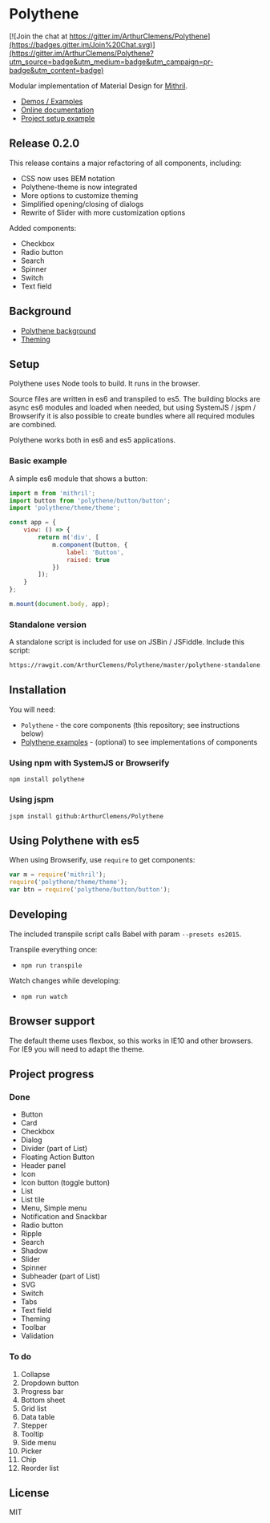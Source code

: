 # Polythene

[![Join the chat at https://gitter.im/ArthurClemens/Polythene](https://badges.gitter.im/Join%20Chat.svg)](https://gitter.im/ArthurClemens/Polythene?utm_source=badge&utm_medium=badge&utm_campaign=pr-badge&utm_content=badge)

Modular implementation of Material Design for [Mithril](http://lhorie.github.io/mithril).

* [Demos / Examples](http://arthurclemens.github.io/Polythene-examples/)
* [Online documentation](http://polythene.js.org)
* [Project setup example](https://github.com/ArthurClemens/Polythene-setup)


## Release 0.2.0

This release contains a major refactoring of all components, including:

* CSS now uses BEM notation
* Polythene-theme is now integrated
* More options to customize theming
* Simplified opening/closing of dialogs
* Rewrite of Slider with more customization options

Added components:

* Checkbox
* Radio button
* Search
* Spinner
* Switch
* Text field

## Background

* [Polythene background](https://github.com/ArthurClemens/Polythene/blob/master/polythene/polythene.md)
* [Theming](https://github.com/ArthurClemens/Polythene/blob/master/theme/theme.md)


## Setup

Polythene uses Node tools to build. It runs in the browser.

Source files are written in es6 and transpiled to es5. The building blocks are async es6 modules and loaded when needed, but using SystemJS / jspm / Browserify it is also possible to create bundles where all required modules are combined.

Polythene works both in es6 and es5 applications.


### Basic example

A simple es6 module that shows a button:

~~~javascript
import m from 'mithril';
import button from 'polythene/button/button';
import 'polythene/theme/theme';

const app = {
    view: () => {
        return m('div', [
            m.component(button, {
                label: 'Button',
                raised: true
            })
        ]);
    }
};

m.mount(document.body, app);
~~~

### Standalone version

A standalone script is included for use on JSBin / JSFiddle. Include this script:

~~~html
https://rawgit.com/ArthurClemens/Polythene/master/polythene-standalone.js
~~~


## Installation

You will need:

* `Polythene` - the core components (this repository; see instructions below)
* [Polythene examples](https://github.com/ArthurClemens/Polythene-examples) - (optional) to see implementations of components


### Using npm with SystemJS or Browserify

~~~
npm install polythene
~~~

### Using jspm

~~~
jspm install github:ArthurClemens/Polythene
~~~


## Using Polythene with es5

When using Browserify, use `require` to get components:

~~~javascript
var m = require('mithril');
require('polythene/theme/theme');
var btn = require('polythene/button/button');
~~~


## Developing

The included transpile script calls Babel with param `--presets es2015`.

Transpile everything once:

* `npm run transpile`

Watch changes while developing:

* `npm run watch`


## Browser support

The default theme uses flexbox, so this works in IE10 and other browsers. For IE9 you will need to adapt the theme.


## Project progress

### Done

* Button
* Card
* Checkbox
* Dialog
* Divider (part of List)
* Floating Action Button
* Header panel
* Icon
* Icon button (toggle button)
* List
* List tile
* Menu, Simple menu
* Notification and Snackbar
* Radio button
* Ripple
* Search
* Shadow
* Slider
* Spinner
* Subheader (part of List)
* SVG
* Switch
* Tabs
* Text field
* Theming
* Toolbar
* Validation


### To do

1. Collapse
1. Dropdown button
1. Progress bar
1. Bottom sheet
1. Grid list
1. Data table
1. Stepper
1. Tooltip
1. Side menu
1. Picker
1. Chip
1. Reorder list


## License

MIT
